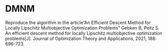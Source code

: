 # DMNM
Reproduce the algorithm in the article“An Efficient Descent Method for Locally Lipschitz Multiobjective Optimization Problems”
Gebken B, Peitz S. An efficient descent method for locally Lipschitz multiobjective optimization problems[J]. Journal of Optimization Theory and Applications, 2021, 188: 696-723.
